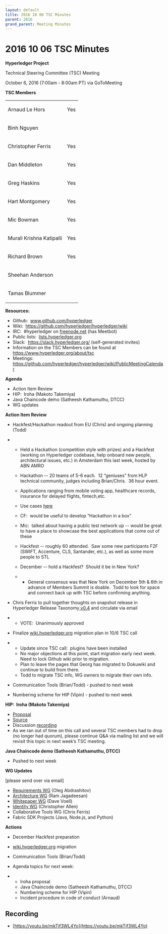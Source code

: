 ```yaml
---
layout: default
title: 2016 10 06 TSC Minutes
parent: 2016
grand_parent: Meeting Minutes
--- 
```

# 2016 10 06 TSC Minutes

**Hyperledger Project**

Technical Steering Committee (TSC) Meeting

October 6, 2016 (7:00am - 8:00am PT) via GoToMeeting

**TSC Members**

<div class="table-wrap">

<table class="confluenceTable">
<tbody>
<tr class="odd">
<td class="confluenceTd"><p><span>Arnaud Le Hors</span></p></td>
<td class="confluenceTd"><p><span>Yes</span></p></td>
</tr>
<tr class="even">
<td class="confluenceTd"><p><span>Binh Nguyen</span></p></td>
<td class="confluenceTd"><br />
</td>
</tr>
<tr class="odd">
<td class="confluenceTd"><p><span>Christopher Ferris</span></p></td>
<td class="confluenceTd"><p><span>Yes</span></p></td>
</tr>
<tr class="even">
<td class="confluenceTd"><p><span>Dan Middleton</span></p></td>
<td class="confluenceTd"><p><span>Yes</span></p></td>
</tr>
<tr class="odd">
<td class="confluenceTd"><p><span>Greg Haskins</span></p></td>
<td class="confluenceTd"><p><span>Yes</span></p></td>
</tr>
<tr class="even">
<td class="confluenceTd"><p><span>Hart Montgomery</span></p></td>
<td class="confluenceTd"><p><span>Yes</span></p></td>
</tr>
<tr class="odd">
<td class="confluenceTd"><p><span>Mic Bowman</span></p></td>
<td class="confluenceTd"><p><span>Yes</span></p></td>
</tr>
<tr class="even">
<td class="confluenceTd"><p><span>Murali Krishna
Katipalli</span></p></td>
<td class="confluenceTd"><p><span>Yes</span></p></td>
</tr>
<tr class="odd">
<td class="confluenceTd"><p><span>Richard Brown</span></p></td>
<td class="confluenceTd"><p><span>Yes</span></p></td>
</tr>
<tr class="even">
<td class="confluenceTd"><p><span>Sheehan Anderson</span></p></td>
<td class="confluenceTd"><br />
</td>
</tr>
<tr class="odd">
<td class="confluenceTd"><p><span>Tamas Blummer</span></p></td>
<td class="confluenceTd"><br />
</td>
</tr>
</tbody>
</table>

</div>

  

**Resources:**

- Github: 
  <a href="http://www.github.com/hyperledger" class="external-link"
  rel="nofollow"><span>www.github.com/hyperledger</span></a>
- Wiki:  <a href="https://github.com/hyperledger/hyperledger/wiki"
  class="external-link"
  rel="nofollow">https://github.com/hyperledger/hyperledger/wiki</a>
- IRC:  \#hyperledger on
  <a href="http://freenode.net" class="external-link"
  rel="nofollow">freenode.net</a> (has Meetbot)
- Public lists: 
  <a href="http://lists.hyperledger.org" class="external-link"
  rel="nofollow">lists.hyperledger.org</a>
- Slack:  <a href="https://slack.hyperledger.org/" class="external-link"
  rel="nofollow"><span>https://slack.hyperledger.org/</span></a>
  (self-generated invites)
- Information on the TSC Members can be found at
  <a href="https://www.hyperledger.org/about/tsc" class="external-link"
  rel="nofollow"><span>https://www.hyperledger.org/about/tsc</span></a>
- Meetings:  <a
  href="https://github.com/hyperledger/hyperledger/wiki/PublicMeetingCalendar"
  class="external-link"
  rel="nofollow">https://github.com/hyperledger/hyperledger/wiki/PublicMeetingCalendar</a>

  

**Agenda**

- Action Item Review
- HIP:  Iroha (Makoto Takemiya)
- Java Chaincode demo (Satheesh Kathamuthu, DTCC)
- WG updates

  

**Action Item Review**

- Hackfest/Hackathon readout from EU (Chris) and ongoing planning (Todd)

- - Held a Hackathon (competition style with prizes) and a Hackfest
    (working on Hyperledger codebase, help onboard new people,
    architectural issues, etc.) in Amsterdam this last week, hosted by
    ABN AMRO

  - Hackathon -- 20 teams of 5-6 each.  12 “geniuses” from HLP technical
    community, judges including Brian/Chris.  36 hour event.

  - Applications ranging from mobile voting app, healthcare records,
    insurance for delayed flights, fintech,etc.

  - Use cases <a
    href="https://github.com/timblankers/hyperledger-hackathon/wiki/Use%20cases%20that%20the%20teams%20are%20working%20on"
    class="external-link" rel="nofollow"><span>here</span></a>

  - CF:  would be useful to develop “Hackathon in a box”

  - Mic:  talked about having a public test network up -- would be great
    to have a place to showcase the best applications that come out of
    these

  - Hackfest -- roughly 60 attended.  Saw some new participants F2F
    (SWIFT, Accenture, CLS, Santander, etc.), as well as some more
    people to STL

  - December -- hold a Hackfest?  Should it be in New York?

  - - General consensus was that New York on December 5th & 6th in
      advance of Members Summit is doable.  Todd to look for space and
      connect back up with TSC before confirming anything.

- Chris Ferris to pull together thoughts on snapshot release in
  Hyperledger Release Taxonomy<a
  href="https://docs.google.com/document/d/19hZBOj4QklSJa2Fj3kHEwx1_R1T1rdRTXBseF6mzCN0/edit"
  class="external-link" rel="nofollow"><span> v0.4</span></a> and
  circulate via email

- - VOTE:  Unanimously approved

- Finalize <a href="http://wiki.hyperledger.org/" class="external-link"
  rel="nofollow"><span>wiki.hyperledger.org</span></a> migration plan in
  10/6 TSC call

- - Update since TSC call:  plugins have been installed
  - No major objections at this point, start migration early next week. 
    Need to lock Github wiki prior to migration.
  - Plan to leave the pages that Georg has migrated to Dokuwiki and
    continue to build from there.
  - Todd to migrate TSC info, WG owners to migrate their own info.

- Communication Tools (Brian/Todd) - pushed to next week

- Numbering scheme for HIP (Vipin) - pushed to next week

  

**HIP:  Iroha (Makoto Takemiya)**

- <a
  href="https://docs.google.com/document/d/1sN-6mv-m85NlbI3ZjwFkDT0izTcxbUaZN9LjLEe045Y/edit"
  class="external-link" rel="nofollow"><span>Proposal</span></a>
- <a href="https://github.com/soramitsu" class="external-link"
  rel="nofollow"><span>Source</span></a>
- Discussion
  <a href="https://drive.google.com/open?id=0B42vMkapQi1MLUNlSHlzYkM0dmM"
  class="external-link" rel="nofollow"><span>recording</span></a>
- As we ran out of time on this call and several TSC members had to drop
  (no longer had quorum), please continue Q&A via mailing list and we
  will revisit this topic in next week’s TSC meeting.

  

**Java Chaincode demo (Satheesh Kathamuthu, DTCC)**

- Pushed to next week

  

**WG Updates**

\[please send over via email\]

- <a
  href="https://github.com/hyperledger/hyperledger/wiki/Requirements-WG"
  class="external-link" rel="nofollow"><span>Requirements WG</span></a>
  (Oleg Abdrashitov)
- <a
  href="https://github.com/hyperledger/hyperledger/wiki/Architecture-WG"
  class="external-link" rel="nofollow"><span>Architecture WG</span></a>
  (Ram Jagadeesan)
- <a href="https://github.com/hyperledger/hyperledger/wiki/Whitepaper-WG"
  class="external-link" rel="nofollow"><span>Whitepaper WG</span></a>
  (Dave Voell)
- <a
  href="https://github.com/hyperledger/hyperledger/wiki/PublicMeetingCalendar#hyperledger-identity-wg-biweekly-meeting"
  class="external-link" rel="nofollow"><span>Identity WG</span></a>
  (Christopher Allen)
- Collaborative Tools WG (Chris Ferris)
- Fabric SDK Projects (Java, Node.js, and Python)

  

**Actions**

- December Hackfest preparation

- <a href="http://wiki.hyperledger.org/" class="external-link"
  rel="nofollow"><span>wiki.hyperledger.org</span></a> migration

- Communication Tools (Brian/Todd)

- Agenda topics for next week:

- - Iroha proposal
  - Java Chaincode demo (Satheesh Kathamuthu, DTCC)
  - Numbering scheme for HIP (Vipin)
  - Incident procedure in code of conduct (Arnaud)

## Recording
* [https://youtu.be/mkTjf3WL4Yo](https://youtu.be/mkTjf3WL4Yo)
